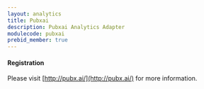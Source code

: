 ```yaml
---
layout: analytics
title: Pubxai
description: Pubxai Analytics Adapter
modulecode: pubxai
prebid_member: true
---
```


#### Registration

Please visit [http://pubx.ai/](http://pubx.ai/) for more information.
